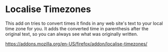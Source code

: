 # Localise Timezones

This add on tries to convert times it finds in any web site's text to your local time zone for you. It adds the converted time in parenthesis after the original text, so you can always see what was originally written.

https://addons.mozilla.org/en-US/firefox/addon/localise-timezones/
